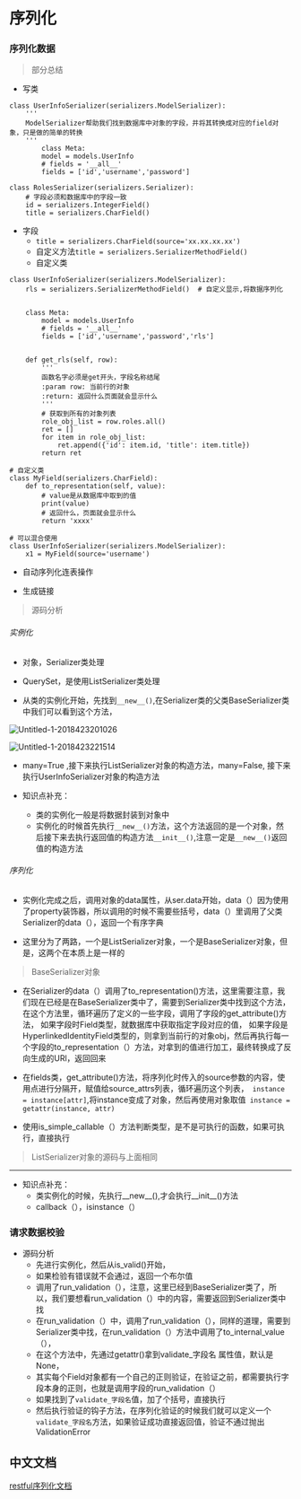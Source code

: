


# 序列化

### 序列化数据

> 部分总结

- 写类

```
class UserInfoSerializer(serializers.ModelSerializer):
    '''
    ModelSerializer帮助我们找到数据库中对象的字段，并将其转换成对应的field对象，只是做的简单的转换
    '''
        class Meta:
        model = models.UserInfo
        # fields = '__all__'
        fields = ['id','username','password']
```
```
class RolesSerializer(serializers.Serializer):
    # 字段必须和数据库中的字段一致
    id = serializers.IntegerField()
    title = serializers.CharField()
```
- 字段
    - ``title = serializers.CharField(source='xx.xx.xx.xx')``
    - 自定义方法``title = serializers.SerializerMethodField()``
    - 自定义类

```
class UserInfoSerializer(serializers.ModelSerializer):
    rls = serializers.SerializerMethodField()  # 自定义显示,将数据序列化


    class Meta:
        model = models.UserInfo
        # fields = '__all__'
        fields = ['id','username','password','rls']


    def get_rls(self, row):
        '''
        函数名字必须是get开头，字段名称结尾
        :param row: 当前行的对象
        :return: 返回什么页面就会显示什么
        '''
        # 获取到所有的对象列表
        role_obj_list = row.roles.all()
        ret = []
        for item in role_obj_list:
            ret.append({'id': item.id, 'title': item.title})
        return ret
```

```
# 自定义类
class MyField(serializers.CharField):
    def to_representation(self, value):
        # value是从数据库中取到的值
        print(value)
        # 返回什么，页面就会显示什么
        return 'xxxx'

# 可以混合使用
class UserInfoSerializer(serializers.ModelSerializer):
    x1 = MyField(source='username')
```

- 自动序列化连表操作

- 生成链接


> 源码分析

###### 实例化
- 对象，Serializer类处理
- QuerySet，是使用ListSerializer类处理

- 从类的实例化开始，先找到`__new__()`,在Serializer类的父类BaseSerializer类中我们可以看到这个方法，

![Untitled-1-2018423201026](http://p693ase25.bkt.clouddn.com/Untitled-1-2018423201026.png)

![Untitled-1-2018423221514](http://p693ase25.bkt.clouddn.com/Untitled-1-2018423221514.png)

- many=True ,接下来执行ListSerializer对象的构造方法，many=False, 接下来执行UserInfoSerializer对象的构造方法 


- 知识点补充：
    - 类的实例化一般是将数据封装到对象中
    - 实例化的时候首先执行`__new__()`方法，这个方法返回的是一个对象，然后接下来去执行返回值的构造方法`__init__()`,注意一定是`__new__()`返回值的构造方法


###### 序列化
- 实例化完成之后，调用对象的data属性，从ser.data开始，data（）因为使用了property装饰器，所以调用的时候不需要些括号，data（）里调用了父类Serializer的data（），返回一个有序字典

- 这里分为了两路，一个是ListSerializer对象，一个是BaseSerializer对象，但是，这两个在本质上是一样的

> BaseSerializer对象

- 在Serializer的data（）调用了to_representation()方法，这里需要注意，我们现在已经是在BaseSerializer类中了，需要到Serializer类中找到这个方法，在这个方法里，循环遍历了定义的一些字段，调用了字段的get_attribute()方法， 如果字段时Field类型，就数据库中获取指定字段对应的值， 如果字段是HyperlinkedIdentityField类型的，则拿到当前行的对象obj，然后再执行每一个字段的to_representation（）方法，对拿到的值进行加工，最终转换成了反向生成的URl，返回回来

- 在fields类，get_attribute()方法，将序列化时传入的source参数的内容，使用点进行分隔开，赋值给source_attrs列表，循环遍历这个列表，`` instance = instance[attr]``,将instance变成了对象，然后再使用对象取值`` instance = getattr(instance, attr)``
- 使用is_simple_callable（）方法判断类型，是不是可执行的函数，如果可执行，直接执行

> ListSerializer对象的源码与上面相同

------------


- 知识点补充：
    - 类实例化的时候，先执行__new__(),才会执行__init__()方法
    - callback（），isinstance（）



### 请求数据校验



- 源码分析
    - 先进行实例化，然后从is_valid()开始，
    - 如果检验有错误就不会通过，返回一个布尔值
    - 调用了run_validation（），注意，这里已经到BaseSerializer类了，所以，我们要想看run_validation（）中的内容，需要返回到Serializer类中找
    - 在run_validation（）中，调用了run_validation（），同样的道理，需要到Serializer类中找，在run_validation（）方法中调用了to_internal_value（）， 
    - 在这个方法中，先通过getattr()拿到validate_字段名 属性值，默认是None，
    - 其实每个Field对象都有一个自己的正则验证，在验证之前，都需要执行字段本身的正则，也就是调用字段的run_validation（）
    - 如果找到了`validate_字段名`值，加了个括号，直接执行
    - 然后执行验证的钩子方法，在序列化验证的时候我们就可以定义一个`validate_字段名`方法，如果验证成功直接返回值，验证不通过抛出ValidationError



## 中文文档

[restful序列化文档](https://yuansuixin.github.io/2017/11/23/rest-serializer/ "详细解析")

